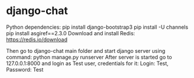 # django-chat
Python dependencies:
  pip install django-bootstrap3
  pip install -U channels
  pip install asgiref==2.3.0
Download and install Redis:
  https://redis.io/download
  
Then go to django-chat main folder and start django server using command: python manage.py runserver
After server is started go to 127.0.0.1:8000 and login as Test user, credentials for it: Login: Test, Password: Test
